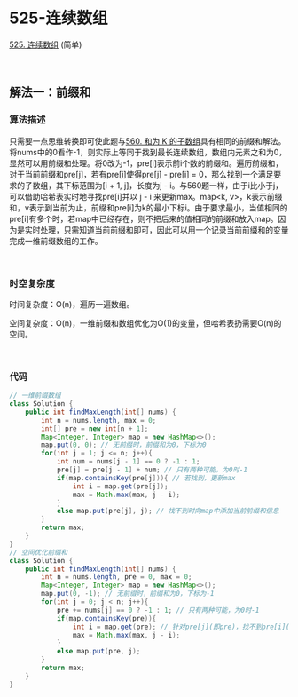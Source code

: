 # 525-连续数组

[525. 连续数组](https://leetcode-cn.com/problems/contiguous-array/) (简单)

<br />

## 解法一：前缀和

### 算法描述

只需要一点思维转换即可使此题与[560. 和为 K 的子数组](https://leetcode-cn.com/problems/subarray-sum-equals-k/)具有相同的前缀和解法。将nums中的0看作-1，则实际上等同于找到最长连续数组，数组内元素之和为0，显然可以用前缀和处理。将0改为-1，pre[i]表示前i个数的前缀和。遍历前缀和，对于当前前缀和pre[j]，若有pre[i]使得pre[j] - pre[i] = 0，那么找到一个满足要求的子数组，其下标范围为[i + 1, j]，长度为j - i。与560题一样，由于i比小于j，可以借助哈希表实时地寻找pre[i]并以 j - i 来更新max。map<k, v>，k表示前缀和，v表示到当前为止，前缀和pre[i]为k的最小下标i。由于要求最小，当值相同的pre[i]有多个时，若map中已经存在，则不把后来的值相同的前缀和放入map。因为是实时处理，只需知道当前前缀和即可，因此可以用一个记录当前前缀和的变量完成一维前缀数组的工作。

<br />

### 时空复杂度

时间复杂度：O(n)，遍历一遍数组。

空间复杂度：O(n)，一维前缀和数组优化为O(1)的变量，但哈希表扔需要O(n)的空间。

<br />

### 代码

```java
// 一维前缀数组
class Solution {
    public int findMaxLength(int[] nums) {
        int n = nums.length, max = 0;
        int[] pre = new int[n + 1];
        Map<Integer, Integer> map = new HashMap<>();
        map.put(0, 0); // 无前缀时，前缀和为0，下标为0
        for(int j = 1; j <= n; j++){
            int num = nums[j - 1] == 0 ? -1 : 1;
            pre[j] = pre[j - 1] + num; // 只有两种可能，为0时-1
            if(map.containsKey(pre[j])){ // 若找到，更新max
                int i = map.get(pre[j]);
                max = Math.max(max, j - i);
            }
            else map.put(pre[j], j); // 找不到时向map中添加当前前缀和信息
        }
        return max;
    }
}
// 空间优化前缀和
class Solution {
    public int findMaxLength(int[] nums) {
        int n = nums.length, pre = 0, max = 0;
        Map<Integer, Integer> map = new HashMap<>();
        map.put(0, -1); // 无前缀时，前缀和为0，下标为-1
        for(int j = 0; j < n; j++){
            pre += nums[j] == 0 ? -1 : 1; // 只有两种可能，为0时-1
            if(map.containsKey(pre)){
                int i = map.get(pre); // 针对pre[j](即pre)，找不到pre[i](也是pre)时，i=n，使j-i+1必为负
                max = Math.max(max, j - i);
            }
            else map.put(pre, j);
        }
        return max;
    }
}
```

